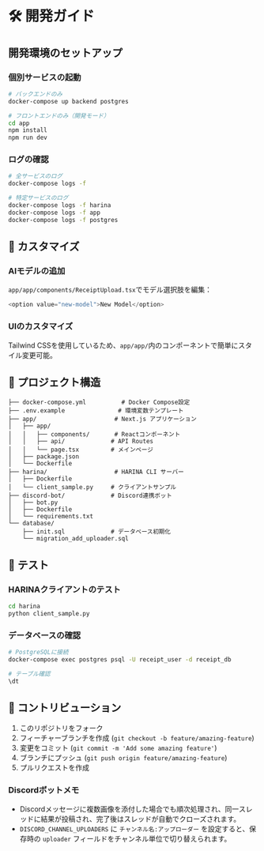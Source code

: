# 🛠️ 開発ガイド

## 開発環境のセットアップ

### 個別サービスの起動

```bash
# バックエンドのみ
docker-compose up backend postgres

# フロントエンドのみ（開発モード）
cd app
npm install
npm run dev
```

### ログの確認

```bash
# 全サービスのログ
docker-compose logs -f

# 特定サービスのログ
docker-compose logs -f harina
docker-compose logs -f app
docker-compose logs -f postgres
```

## 🔧 カスタマイズ

### AIモデルの追加

`app/app/components/ReceiptUpload.tsx`でモデル選択肢を編集：

```typescript
<option value="new-model">New Model</option>
```

### UIのカスタマイズ

Tailwind CSSを使用しているため、`app/app/`内のコンポーネントで簡単にスタイル変更可能。

## 📁 プロジェクト構造

```
├── docker-compose.yml          # Docker Compose設定
├── .env.example               # 環境変数テンプレート
├── app/                      # Next.js アプリケーション
│   ├── app/
│   │   ├── components/       # Reactコンポーネント
│   │   ├── api/             # API Routes
│   │   └── page.tsx         # メインページ
│   ├── package.json
│   └── Dockerfile
├── harina/                   # HARINA CLI サーバー
│   ├── Dockerfile
│   └── client_sample.py     # クライアントサンプル
├── discord-bot/             # Discord連携ボット
│   ├── bot.py
│   ├── Dockerfile
│   └── requirements.txt
└── database/
    ├── init.sql             # データベース初期化
    └── migration_add_uploader.sql
```

## 🧪 テスト

### HARINAクライアントのテスト

```bash
cd harina
python client_sample.py
```

### データベースの確認

```bash
# PostgreSQLに接続
docker-compose exec postgres psql -U receipt_user -d receipt_db

# テーブル確認
\dt
```

## 🤝 コントリビューション

1. このリポジトリをフォーク
2. フィーチャーブランチを作成 (`git checkout -b feature/amazing-feature`)
3. 変更をコミット (`git commit -m 'Add some amazing feature'`)
4. ブランチにプッシュ (`git push origin feature/amazing-feature`)
5. プルリクエストを作成

### Discordボットメモ

- Discordメッセージに複数画像を添付した場合でも順次処理され、同一スレッドに結果が投稿され、完了後はスレッドが自動でクローズされます。
- `DISCORD_CHANNEL_UPLOADERS` に `チャンネル名:アップローダー` を設定すると、保存時の `uploader` フィールドをチャンネル単位で切り替えられます。
